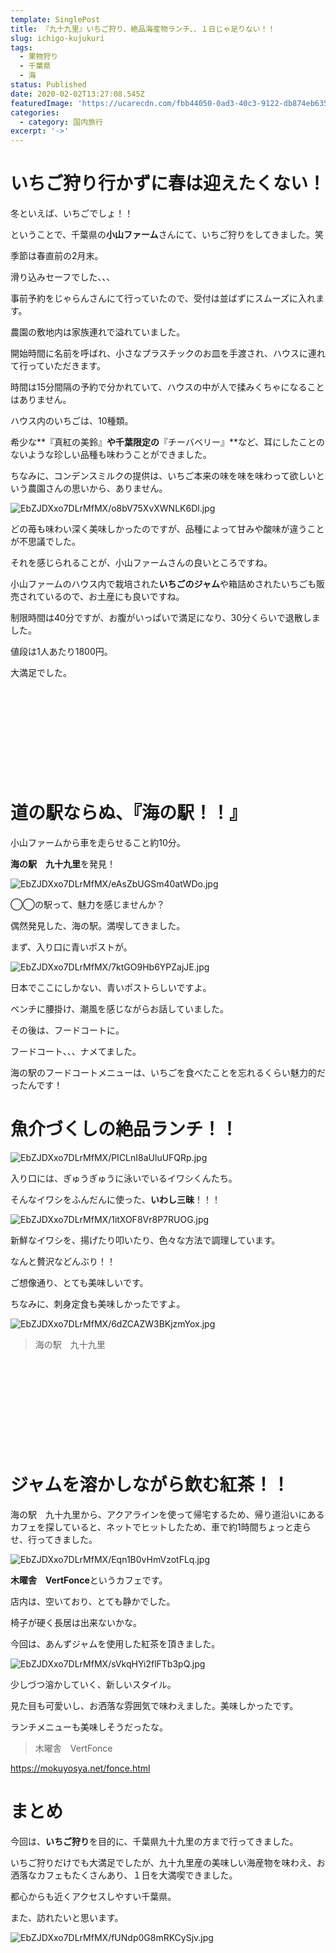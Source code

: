 ```yaml
---
template: SinglePost
title: 『九十九里』いちご狩り、絶品海産物ランチ、、１日じゃ足りない！！
slug: ichigo-kujukuri
tags:
  - 果物狩り
  - 千葉県
  - 海
status: Published
date: 2020-02-02T13:27:08.545Z
featuredImage: 'https://ucarecdn.com/fbb44050-0ad3-40c3-9122-db874eb635f7/'
categories:
  - category: 国内旅行
excerpt: '->'
---
```

# いちご狩り行かずに春は迎えたくない！

冬といえば、いちごでしょ！！

ということで、千葉県の**小山ファーム**さんにて、いちご狩りをしてきました。笑

季節は春直前の2月末。

滑り込みセーフでした、、、

事前予約をじゃらんさんにて行っていたので、受付は並ばずにスムーズに入れます。

農園の敷地内は家族連れで溢れていました。

開始時間に名前を呼ばれ、小さなプラスチックのお皿を手渡され、ハウスに連れて行っていただきます。

時間は15分間隔の予約で分かれていて、ハウスの中が人で揉みくちゃになることはありません。

ハウス内のいちごは、10種類。

希少な**『真紅の美鈴』**や千葉限定の**『チーバベリー』**など、耳にしたことのないような珍しい品種も味わうことができました。

ちなみに、コンデンスミルクの提供は、いちご本来の味を味を味わって欲しいという農園さんの思いから、ありません。

![EbZJDXxo7DLrMfMX/o8bV75XvXWNLK6Dl.jpg](https://firebasestorage.googleapis.com/v0/b/type-c1c71.appspot.com/o/EbZJDXxo7DLrMfMX%2Fo8bV75XvXWNLK6Dl.jpg?alt=media&token=d53e8ea2-8995-4945-a7ab-9a7c1b0b0242)

どの苺も味わい深く美味しかったのですが、品種によって甘みや酸味が違うことが不思議でした。

それを感じられることが、小山ファームさんの良いところですね。

小山ファームのハウス内で栽培された**いちごのジャム**や箱詰めされたいちごも販売されているので、お土産にも良いですね。

制限時間は40分ですが、お腹がいっぱいで満足になり、30分くらいで退散しました。

値段は1人あたり1800円。

大満足でした。

<div class="iframely-embed"><div class="iframely-responsive" style="height: 140px; padding-bottom: 0;"><a href="http://koyama-farm.jp/index.html" data-iframely-url="//cdn.iframe.ly/api/iframe?url=http%3A%2F%2Fkoyama-farm.jp&amp;key=074df4d5dd2b421a920b415bd48b216d"></a></div></div><script async src="//cdn.iframe.ly/embed.js" charset="utf-8"></script>

# 道の駅ならぬ、『海の駅！！』

小山ファームから車を走らせること約10分。

**海の駅　九十九里**を発見！

![EbZJDXxo7DLrMfMX/eAsZbUGSm40atWDo.jpg](https://firebasestorage.googleapis.com/v0/b/type-c1c71.appspot.com/o/EbZJDXxo7DLrMfMX%2FeAsZbUGSm40atWDo.jpg?alt=media&token=e169eb98-e47f-4a73-8f29-71fc63824c2f)

◯◯の駅って、魅力を感じませんか？

偶然発見した、海の駅。満喫してきました。

まず、入り口に青いポストが。

![EbZJDXxo7DLrMfMX/7ktGO9Hb6YPZajJE.jpg](https://firebasestorage.googleapis.com/v0/b/type-c1c71.appspot.com/o/EbZJDXxo7DLrMfMX%2F7ktGO9Hb6YPZajJE.jpg?alt=media&token=09014a13-8049-45bd-971f-b8c7036761c3)

日本でここにしかない、青いポストらしいですよ。

ベンチに腰掛け、潮風を感じながらお話していました。

その後は、フードコートに。

フードコート、、、ナメてました。

海の駅のフードコートメニューは、いちごを食べたことを忘れるくらい魅力的だったんです！

# 魚介づくしの絶品ランチ！！

![EbZJDXxo7DLrMfMX/PICLnI8aUluUFQRp.jpg](https://firebasestorage.googleapis.com/v0/b/type-c1c71.appspot.com/o/EbZJDXxo7DLrMfMX%2FPICLnI8aUluUFQRp.jpg?alt=media&token=58b75052-82b7-426e-8b72-cab29e2a1d34)

入り口には、ぎゅうぎゅうに泳いでいるイワシくんたち。

そんなイワシをふんだんに使った、**いわし三昧**！！！

![EbZJDXxo7DLrMfMX/1itXOF8Vr8P7RUOG.jpg](https://firebasestorage.googleapis.com/v0/b/type-c1c71.appspot.com/o/EbZJDXxo7DLrMfMX%2F1itXOF8Vr8P7RUOG.jpg?alt=media&token=ab14836f-0718-4b2d-9e92-5aa3777f1caf)

新鮮なイワシを、揚げたり叩いたり、色々な方法で調理しています。

なんと贅沢などんぶり！！

ご想像通り、とても美味しいです。

ちなみに、刺身定食も美味しかったですよ。

![EbZJDXxo7DLrMfMX/6dZCAZW3BKjzmYox.jpg](https://firebasestorage.googleapis.com/v0/b/type-c1c71.appspot.com/o/EbZJDXxo7DLrMfMX%2F6dZCAZW3BKjzmYox.jpg?alt=media&token=9d9cd3d8-8407-468e-8e61-8be17183d09c)

> 海の駅　九十九里

<div class="iframely-embed"><div class="iframely-responsive" style="height: 140px; padding-bottom: 0;"><a href="https://uminoeki99.com/" data-iframely-url="//cdn.iframe.ly/api/iframe?url=https%3A%2F%2Fuminoeki99.com&amp;key=4672f5d28011347a2549354aa5d0123d"></a></div></div><script async src="//cdn.iframe.ly/embed.js" charset="utf-8"></script>

# ジャムを溶かしながら飲む紅茶！！

海の駅　九十九里から、アクアラインを使って帰宅するため、帰り道沿いにあるカフェを探していると、ネットでヒットしたため、車で約1時間ちょっと走らせ、行ってきました。

![EbZJDXxo7DLrMfMX/Eqn1B0vHmVzotFLq.jpg](https://firebasestorage.googleapis.com/v0/b/type-c1c71.appspot.com/o/EbZJDXxo7DLrMfMX%2FEqn1B0vHmVzotFLq.jpg?alt=media&token=980ffbac-9ca0-4afa-a325-f9652aceba79)

**木曜舎　VertFonce**というカフェです。

店内は、空いており、とても静かでした。

椅子が硬く長居は出来ないかな。

今回は、あんずジャムを使用した紅茶を頂きました。

![EbZJDXxo7DLrMfMX/sVkqHYi2flFTb3pQ.jpg](https://firebasestorage.googleapis.com/v0/b/type-c1c71.appspot.com/o/EbZJDXxo7DLrMfMX%2FsVkqHYi2flFTb3pQ.jpg?alt=media&token=60cf238a-7d1d-4b4e-b7b6-903bea50cb32)

少しづつ溶かしていく、新しいスタイル。

見た目も可愛いし、お洒落な雰囲気で味わえました。美味しかったです。

ランチメニューも美味しそうだったな。

> 木曜舎　VertFonce

https://mokuyosya.net/fonce.html

# まとめ

今回は、**いちご狩り**を目的に、千葉県九十九里の方まで行ってきました。

いちご狩りだけでも大満足でしたが、九十九里産の美味しい海産物を味わえ、お洒落なカフェもたくさんあり、１日を大満喫できました。

都心からも近くアクセスしやすい千葉県。

また、訪れたいと思います。

![EbZJDXxo7DLrMfMX/fUNdp0G8mRKCySjv.jpg](https://firebasestorage.googleapis.com/v0/b/type-c1c71.appspot.com/o/EbZJDXxo7DLrMfMX%2FfUNdp0G8mRKCySjv.jpg?alt=media&token=5e7004b2-afd1-40f8-bc5e-123bce2dcb00)
